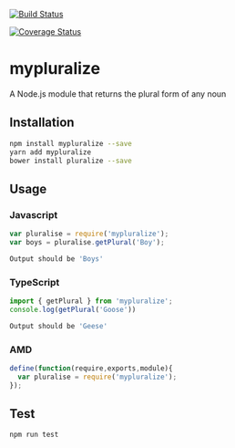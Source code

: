 [![Build Status](https://travis-ci.org/xxrulixx/mypluralize.svg?branch=master)](https://travis-ci.org/xxrulixx/mypluralize)

[![Coverage Status](https://coveralls.io/repos/github/xxrulixx/mypluralize/badge.svg?branch=master)](https://coveralls.io/github/xxrulixx/mypluralize?branch=master)

# mypluralize
A Node.js module that returns the plural form of any noun
## Installation 
```sh
npm install mypluralize --save
yarn add mypluralize
bower install pluralize --save
```
## Usage
### Javascript
```javascript
var pluralise = require('mypluralize');
var boys = pluralise.getPlural('Boy');
```
```sh
Output should be 'Boys'
```
### TypeScript
```typescript
import { getPlural } from 'mypluralize';
console.log(getPlural('Goose'))
```
```sh
Output should be 'Geese'
```
### AMD
```javascript
define(function(require,exports,module){
  var pluralise = require('mypluralize');
});
```
## Test 
```sh
npm run test
```